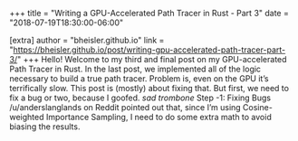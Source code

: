 +++
title = "Writing a GPU-Accelerated Path Tracer in Rust - Part 3"
date = "2018-07-19T18:30:00-06:00"

[extra]
author = "bheisler.github.io"
link = "https://bheisler.github.io/post/writing-gpu-accelerated-path-tracer-part-3/"
+++
Hello! Welcome to my third and final post on my GPU-accelerated Path Tracer in Rust. In the last post, we implemented all of the logic necessary to build a true path tracer. Problem is, even on the GPU it&rsquo;s terrifically slow. This post is (mostly) about fixing that.
But first, we need to fix a bug or two, because I goofed. *sad trombone*
Step -1: Fixing Bugs /u/anderslanglands on Reddit pointed out that, since I&rsquo;m using Cosine-weighted Importance Sampling, I need to do some extra math to avoid biasing the results.